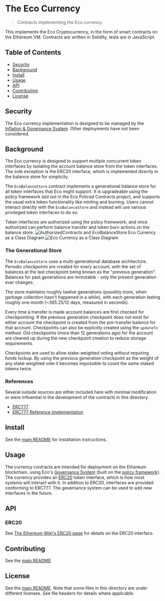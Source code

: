# The Eco Currency
> Contracts implementing the Eco currency.

This implements the Eco Cryptocurrency, in the form of smart contracts on the
Ethereum VM. Contracts are written in Solidity, tests are in JavaScript.

## Table of Contents
 - [Security](#security)
 - [Background](#background)
 - [Install](#install)
 - [Usage](#usage)
 - [API](#api)
 - [Contributing](#contributing)
 - [License](#license)

## Security
The Eco currency implementation is designed to be managed by the
[Inflation & Governance System](../inflation). Other deployments have
not been considered.

## Background
The Eco currency is designed to support multiple concurrent token interfaces by
isolating the account balance store from the token interfaces. The sole
exception is the ERC20 interface, which is implemented directly in the balance
store for simplicity.

The `EcoBalanceStore` contract implements a generational balance store for all
token interfaces that Eco might support. It is upgradeable using the policy
framework laid out in the Eco Policed Contracts project, and supports the usual
extra token functionality like minting and burning. Users cannot interact
directly with the `EcoBalanceStore` and instead will use various privileged
token interfaces to do so.

Token interfaces are authorized using the policy framework, and once authorized
can perform balance transfer and token burn actions on the balance store.
![AuthorizedContracts and EcoBalanceStore](https://www.lucidchart.com/publicSegments/view/064a068d-5526-4569-8e1e-54d27b9dc15d/image.png)
Eco Currency as a Class Diagram
![Eco Currency as a Class Diagram](https://www.lucidchart.com/publicSegments/view/d099a70f-18a8-4519-89a8-2f9d2797c0c3/image.png)

### The Generational Store
The `EcoBalanceStore` uses a multi-generational database architecture. Periodic
_checkpoints_ are created for every account, with the set of balances at the
last checkpoint being known as the "previous generation". Balances for past
generations are immutable - only the present generation ever changes.

The store maintains roughly twelve generations (possibly more, when garbage
collection hasn't happened in a while), with each generation lasting roughly
one month (~365.25/12 days, measured in seconds).

Every time a transfer is made account balances are first checked for
checkpointing. If the previous generation checkpoint does not exist for either
account the checkpoint is created from the pre-transfer balance for that
account. Checkpoints can also be explicitly created using the `updateTo` method.
Old checkpoints (more than 12 generations ago) for the account are cleaned up
during the new checkpoint creation to reduce storage requirements.

Checkpoints are used to allow stake-weighted voting without requiring funds
lockup. By using the previous generation checkpoint as the weight of any stake
weighted vote it becomes impossible to count the same staked tokens twice.

### References
Several outside sources are either included here with minimal modification or
were influential in the development of the contracts in this directory.

 - [ERC777](https://eips.ethereum.org/EIPS/eip-777)
 - [ERC777 Reference Implementation](https://github.com/0xjac/ERC777)

## Install
See the [main README](../../README.md) for installation instructions.

## Usage
The currency contracts are intended for deployment on the Ethereum blockchain,
using Eco's [Governance System](../inflation) (built on the
[policy framework](../policy)). The currency provides an
[ERC20](https://theethereum.wiki/w/index.php/ERC20_Token_Standard) token
interface, which is how most systems will interact with it. In addition to
ERC20, interfaces are provided conforming to ERC777. The governance
system can be used to add new interfaces in the future.

## API
### ERC20
See [The Ethereum Wiki's ERC20 page](https://theethereum.wiki/w/index.php/ERC20_Token_Standard)
for details on the ERC20 interface.

## Contributing
See the [main README](../../README.md).

## License
See the [main README](../../README.md). Note that some files in this directory
are under different licenses. See file headers for details where applicable.
